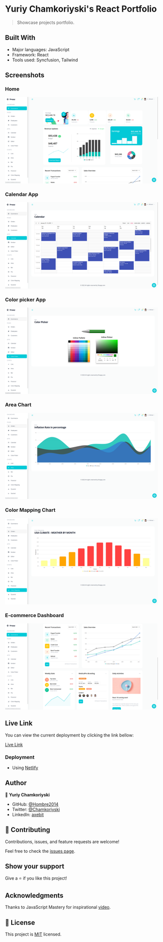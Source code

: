 # Yuriy Chamkoriyski's React Portfolio

> Showcase projects portfolio.
## Built With

- Major languages: JavaScript
- Framework: React
- Tools used: Syncfusion, Tailwind
## Screenshots

### Home
![Home](src/assets/images/home.png)

### Calendar App
![Calendar](src/assets/images/calendar.png)

### Color picker App
![Color picker](src/assets/images/color.png)

### Area Chart
![Area Chart](src/assets/images/area.png)

### Color Mapping Chart
![Color Mapping chart](src/assets/images/color-chart.png)

### E-commerce Dashboard
![E-commerce](src/assets/images/home-2.png)

## Live Link

You can view the current deployment by clicking the link bellow:

[Live Link](https://yuriy-dashboard.netlify.app/)
### Deployment

- Using [Netlify](https://netlify.com)
## Author

👤 **Yuriy Chamkoriyski**

- GitHub: [@Hombre2014](https://github.com/Hombre2014)
- Twitter: [@Chamkoriyski](https://twitter.com/Chamkoriyski)
- LinkedIn: [axebit](https://linkedin.com/in/axebit)

## 🤝 Contributing

Contributions, issues, and feature requests are welcome!

Feel free to check the [issues page](https://github.com/Hombre2014/Dashboard/issues).

## Show your support

Give a ⭐️ if you like this project!

## Acknowledgments

Thanks to JavaScript Mastery for inspirational [video](https://www.youtube.com/watch?v=jx5hdo50a2M).
## 📝 License

This project is [MIT](./license.md) licensed.
